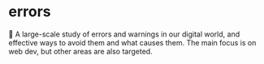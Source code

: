 # errors
📑 A large-scale study of errors and warnings in our digital world, and effective ways to avoid them and what causes them. The main focus is on web dev, but other areas are also targeted.
